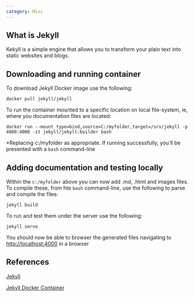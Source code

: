 ```yaml
---
category: Misc
---
```



## What is Jekyll

Kekyll is a simple engine that allows you to transform your plain text into static websites and blogs.

## Downloading and running container

To download Jekyll Docker image use the following:

```
docker pull jekyll/jekyll
```

To run the container mounted to a specific location on local file-system, ie, where you documentation files are located:

```
docker run --mount type=bind,source=C:/myfolder,target=/srv/jekyll -p 4000:4000 -it jekyll/jekyll:builder bash
```

*Replacing c:/myfolder as appropriate. If running successfully, you'll be presented with a `bash` command-line

## Adding documentation and testing locally

Within the `c:/myfolder` above you can now add .md, .html and images files. To compile these, from hte `bash` command-line, use the following to parse and compile the files:

```
jekyll build
```

To run and test them under the server use the following:

```
jekyll serve
```

You should now be able to browser the generated files navigating to [http://localhost:4000](http://localhost:4000) in a browser

## References

[Jekyll](https://jekyllrb.com/) 

[Jekyll Docker Container](https://hub.docker.com/r/jekyll/jekyll/) 
